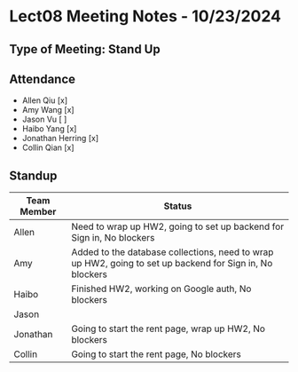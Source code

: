 # Lect08 Meeting Notes - 10/23/2024

## Type of Meeting: Stand Up

## Attendance

- Allen Qiu [x]
- Amy Wang [x]
- Jason Vu [ ]
- Haibo Yang [x]
- Jonathan Herring [x]
- Collin Qian [x]

## Standup

| Team Member | Status                                                                                                   |
| ----------- | -------------------------------------------------------------------------------------------------------- |
| Allen       | Need to wrap up HW2, going to set up backend for Sign in, No blockers                                    |
| Amy         | Added to the database collections, need to wrap up HW2, going to set up backend for Sign in, No blockers |
| Haibo       | Finished HW2, working on Google auth, No blockers                                                        |
| Jason       |                                                                                                          |
| Jonathan    | Going to start the rent page, wrap up HW2, No blockers                                                   |
| Collin      | Going to start the rent page, No blockers                                                                |
